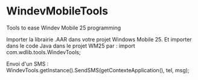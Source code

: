 # WindevMobileTools
Tools to ease Windev Mobile 25 programming

Importer la librairie .AAR dans votre projet Windows Mobile 25.
Et importer dans le code Java dans le projet WM25 par : import com.wdlib.tools.WindevTools;

Envoi d'un SMS :
WindevTools.getInstance().SendSMS(getContexteApplication(), tel, msg);

